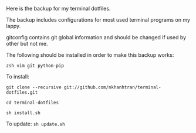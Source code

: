 Here is the backup for my terminal dotfiles.

The backup includes configurations for most used terminal programs on my lappy.

gitconfig contains git global information and should be changed if used by other but not me.

The following should be installed in order to make this backup works: 

```zsh vim git python-pip```

To install:

```git clone --recursive git://github.com/nkhanhtran/terminal-dotfiles.git```

```cd terminal-dotfiles```

```sh install.sh```

To update:
```sh update.sh```
